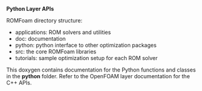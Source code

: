 **Python Layer APIs**

ROMFoam directory structure:
- applications: ROM solvers and utilities
- doc: documentation
- python: python interface to other optimization packages
- src: the core ROMFoam libraries
- tutorials: sample optimization setup for each ROM solver

This doxygen contains documentation for the Python functions and classes in the **python** folder.
Refer to the OpenFOAM layer documentation for the C++ APIs.
